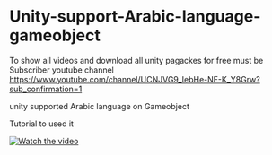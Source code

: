 # Unity-support-Arabic-language-gameobject

To show all videos and download  all unity pagackes for free must be Subscriber youtube channel 
https://www.youtube.com/channel/UCNJVG9_IebHe-NF-K_Y8Grw?sub_confirmation=1

unity supported Arabic language on Gameobject

Tutorial to used it 

[![Watch the video](https://img.youtube.com/vi/evXab-tvypY/0.jpg)](http://youtu.be/evXab-tvypY)
